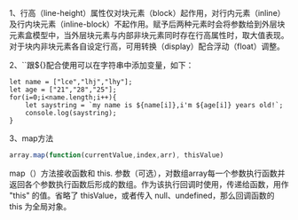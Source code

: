 1、行高（line-height）属性仅对块元素（block）起作用，对行内元素（inline）及行内块元素（inline-block）不起作用。赋予后两种元素时会将参数给到外层块元素盒模型中，当外层块元素与内部非块元素同时存在行高属性时，取大值表现。对于块内非块元素各自设定行高，可用转换（display）配合浮动（float）调整。

2、``跟${}配合使用可以在字符串中添加变量，如下：

```
let name = ["lce","lhj","lhy"];
let age = ["21","28","25"];
for(i=0;i<name.length;i++){
	let saystring = `my name is ${name[i]},i'm ${age[i]} years old!`;
	console.log(saystring);
}
```

3、map方法

```javascript
array.map(function(currentValue,index,arr), thisValue)
```

map（）方法接收函数和 this. 参数（可选），对数组array每一个参数执行函数并返回各个参数执行函数后形成的数组。作为该执行回调时使用，传递给函数，用作 "this" 的值。省略了 thisValue，或者传入 null、undefined，那么回调函数的 this 为全局对象。

 
